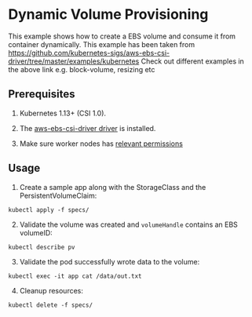# Dynamic Volume Provisioning
This example shows how to create a EBS volume and consume it from container dynamically.
This example has been taken from https://github.com/kubernetes-sigs/aws-ebs-csi-driver/tree/master/examples/kubernetes
Check out different examples in the above link e.g. block-volume, resizing etc

## Prerequisites

1. Kubernetes 1.13+ (CSI 1.0).

1. The [aws-ebs-csi-driver driver](https://github.com/kubernetes-sigs/aws-ebs-csi-driver) is installed.
2. Make sure worker nodes has [relevant permissions](https://aws.amazon.com/premiumsupport/knowledge-center/eks-persistent-storage/)

## Usage

1. Create a sample app along with the StorageClass and the PersistentVolumeClaim:
```
kubectl apply -f specs/
```

2. Validate the volume was created and `volumeHandle` contains an EBS volumeID:
```
kubectl describe pv
```

3. Validate the pod successfully wrote data to the volume:
```
kubectl exec -it app cat /data/out.txt
```

4. Cleanup resources:
```
kubectl delete -f specs/
```


